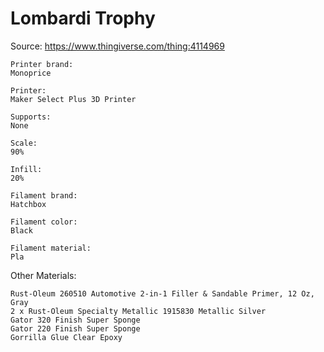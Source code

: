 # Lombardi Trophy

Source: https://www.thingiverse.com/thing:4114969

    Printer brand:
    Monoprice

    Printer:
    Maker Select Plus 3D Printer 

    Supports:
    None

    Scale:
    90%

    Infill:
    20%

    Filament brand:
    Hatchbox

    Filament color:
    Black

    Filament material:
    Pla
 
 Other Materials:
 
    Rust-Oleum 260510 Automotive 2-in-1 Filler & Sandable Primer, 12 Oz, Gray
    2 x Rust-Oleum Specialty Metallic 1915830 Metallic Silver
    Gator 320 Finish Super Sponge
    Gator 220 Finish Super Sponge
    Gorrilla Glue Clear Epoxy
  
